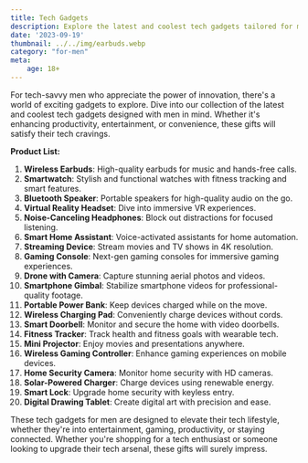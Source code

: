```yaml
---
title: Tech Gadgets
description: Explore the latest and coolest tech gadgets tailored for men with a passion for technology.
date: '2023-09-19'
thumbnail: ../../img/earbuds.webp
category: "for-men"
meta:
    age: 18+
---
```

For tech-savvy men who appreciate the power of innovation, there's a world of exciting gadgets to explore. Dive into our collection of the latest and coolest tech gadgets designed with men in mind. Whether it's enhancing productivity, entertainment, or convenience, these gifts will satisfy their tech cravings.

**Product List:**
1. **Wireless Earbuds**: High-quality earbuds for music and hands-free calls.
2. **Smartwatch**: Stylish and functional watches with fitness tracking and smart features.
3. **Bluetooth Speaker**: Portable speakers for high-quality audio on the go.
4. **Virtual Reality Headset**: Dive into immersive VR experiences.
5. **Noise-Canceling Headphones**: Block out distractions for focused listening.
6. **Smart Home Assistant**: Voice-activated assistants for home automation.
7. **Streaming Device**: Stream movies and TV shows in 4K resolution.
8. **Gaming Console**: Next-gen gaming consoles for immersive gaming experiences.
9. **Drone with Camera**: Capture stunning aerial photos and videos.
10. **Smartphone Gimbal**: Stabilize smartphone videos for professional-quality footage.
11. **Portable Power Bank**: Keep devices charged while on the move.
12. **Wireless Charging Pad**: Conveniently charge devices without cords.
13. **Smart Doorbell**: Monitor and secure the home with video doorbells.
14. **Fitness Tracker**: Track health and fitness goals with wearable tech.
15. **Mini Projector**: Enjoy movies and presentations anywhere.
16. **Wireless Gaming Controller**: Enhance gaming experiences on mobile devices.
17. **Home Security Camera**: Monitor home security with HD cameras.
18. **Solar-Powered Charger**: Charge devices using renewable energy.
19. **Smart Lock**: Upgrade home security with keyless entry.
20. **Digital Drawing Tablet**: Create digital art with precision and ease.

These tech gadgets for men are designed to elevate their tech lifestyle, whether they're into entertainment, gaming, productivity, or staying connected. Whether you're shopping for a tech enthusiast or someone looking to upgrade their tech arsenal, these gifts will surely impress.
